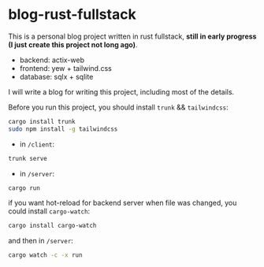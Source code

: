 # blog-rust-fullstack
This is a personal blog project written in rust fullstack, **still in early progress (I just create this project not long ago)**.  
- backend: actix-web
- frontend: yew + tailwind.css
- database: sqlx + sqlite

I will write a blog for writing this project, including most of the details.

Before you run this project, you should install `trunk` && `tailwindcss`:  

```bash
cargo install trunk
sudo npm install -g tailwindcss
```

- in `/client`:  

```bash
trunk serve
```

- in `/server`:  

```bash
cargo run
```

if you want hot-reload for backend server when file was changed, you could install `cargo-watch`:  

```bash
cargo install cargo-watch
```  

and then in `/server`:  

```bash
cargo watch -c -x run
```
